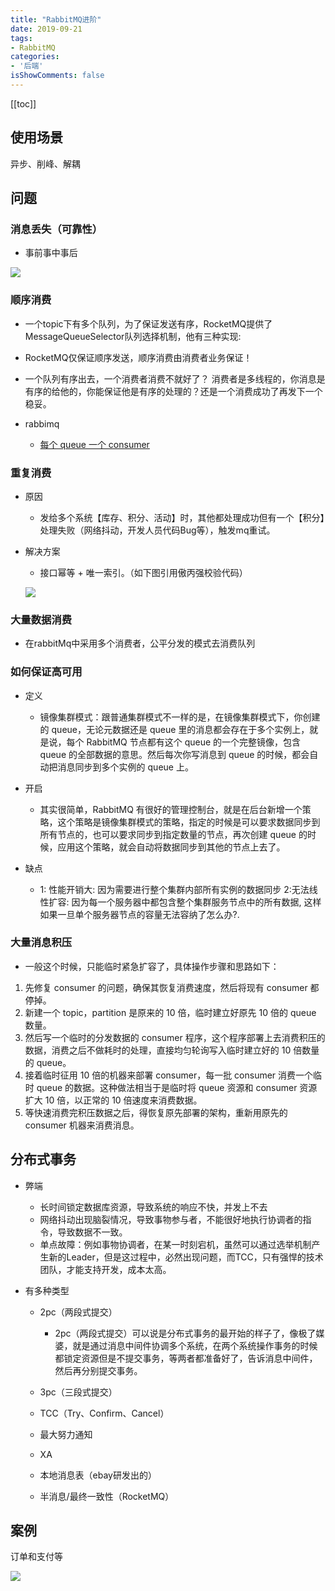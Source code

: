 ```yaml
---
title: "RabbitMQ进阶"
date: 2019-09-21
tags: 
- RabbitMQ
categories:
- '后端'
isShowComments: false
---
```


<Boxx/>

[[toc]]

## 使用场景

异步、削峰、解耦

## 问题

### 消息丢失（可靠性）

- 事前事中事后

![](/znote/img/rabbitmq/mq001.png)

### 顺序消费

- 一个topic下有多个队列，为了保证发送有序，RocketMQ提供了MessageQueueSelector队列选择机制，他有三种实现:
- RocketMQ仅保证顺序发送，顺序消费由消费者业务保证！

- 一个队列有序出去，一个消费者消费不就好了？
	消费者是多线程的，你消息是有序的给他的，你能保证他是有序的处理的？还是一个消费成功了再发下一个稳妥。

- rabbimq

	- [ 每个 queue 一个 consumer ](https://www.hudi.tech/2019/04/08/%E6%8A%80%E8%83%BD%E7%AF%87/%E6%B6%88%E6%81%AF%E9%98%9F%E5%88%97/%E5%A6%82%E4%BD%95%E4%BF%9D%E8%AF%81%E4%BF%A1%E6%81%AF%E7%9A%84%E9%A1%BA%E5%BA%8F%E6%80%A7%EF%BC%9F/)

### 重复消费

- 原因

	- 发给多个系统【库存、积分、活动】时，其他都处理成功但有一个【积分】处理失败（网络抖动，开发人员代码Bug等），触发mq重试。

- 解决方案

	- 接口幂等 + 唯一索引。（如下图引用傲丙强校验代码）
	
	![](/znote/img/rabbitmq/mq002.png)

### 大量数据消费

- 在rabbitMq中采用多个消费者，公平分发的模式去消费队列

### 如何保证高可用

- 定义

	- 镜像集群模式：跟普通集群模式不一样的是，在镜像集群模式下，你创建的 queue，无论元数据还是 queue 里的消息都会存在于多个实例上，就是说，每个 RabbitMQ 节点都有这个 queue 的一个完整镜像，包含 queue 的全部数据的意思。然后每次你写消息到 queue 的时候，都会自动把消息同步到多个实例的 queue 上。

- 开启

	- 其实很简单，RabbitMQ 有很好的管理控制台，就是在后台新增一个策略，这个策略是镜像集群模式的策略，指定的时候是可以要求数据同步到所有节点的，也可以要求同步到指定数量的节点，再次创建 queue 的时候，应用这个策略，就会自动将数据同步到其他的节点上去了。

- 缺点

	- 1: 性能开销大: 因为需要进行整个集群内部所有实例的数据同步
2:无法线性扩容: 因为每一个服务器中都包含整个集群服务节点中的所有数据, 这样如果一旦单个服务器节点的容量无法容纳了怎么办?.

### 大量消息积压

- 一般这个时候，只能临时紧急扩容了，具体操作步骤和思路如下：

1. 先修复 consumer 的问题，确保其恢复消费速度，然后将现有 consumer 都停掉。
2. 新建一个 topic，partition 是原来的 10 倍，临时建立好原先 10 倍的 queue 数量。
3. 然后写一个临时的分发数据的 consumer 程序，这个程序部署上去消费积压的数据，消费之后不做耗时的处理，直接均匀轮询写入临时建立好的 10 倍数量的 queue。
4. 接着临时征用 10 倍的机器来部署 consumer，每一批 consumer 消费一个临时 queue 的数据。这种做法相当于是临时将 queue 资源和 consumer 资源扩大 10 倍，以正常的 10 倍速度来消费数据。
5. 等快速消费完积压数据之后，得恢复原先部署的架构，重新用原先的 consumer 机器来消费消息。

## 分布式事务

- 弊端

  - 长时间锁定数据库资源，导致系统的响应不快，并发上不去
  - 网络抖动出现脑裂情况，导致事物参与者，不能很好地执行协调者的指令，导致数据不一致。
  - 单点故障：例如事物协调者，在某一时刻宕机，虽然可以通过选举机制产生新的Leader，但是这过程中，必然出现问题，而TCC，只有强悍的技术团队，才能支持开发，成本太高。

- 有多种类型

  - 2pc（两段式提交）

    - 2pc（两段式提交）可以说是分布式事务的最开始的样子了，像极了媒婆，就是通过消息中间件协调多个系统，在两个系统操作事务的时候都锁定资源但是不提交事务，等两者都准备好了，告诉消息中间件，然后再分别提交事务。

  - 3pc（三段式提交）
  - TCC（Try、Confirm、Cancel）
  - 最大努力通知
  - XA
  - 本地消息表（ebay研发出的）
  - 半消息/最终一致性（RocketMQ）

## 案例

订单和支付等

![](/znote/img/rabbitmq/mq003.png)